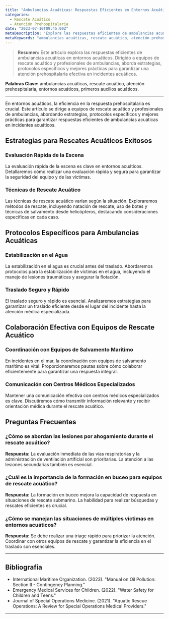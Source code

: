 ```yaml
---
title: "Ambulancias Acuáticas: Respuestas Eficientes en Entornos Acuáticos"
categories:
  - Rescate Acuático
  - Atención Prehospitalaria
date: "2023-07-10T09:45:00Z"
metaDescription: "Explora las respuestas eficientes de ambulancias acuáticas en entornos acuáticos. Dirigido a equipos de rescate acuático y profesionales de ambulancias, este artículo aborda estrategias, protocolos específicos y mejores prácticas para garantizar una atención prehospitalaria efectiva en incidentes acuáticos."
metaKeywords: "ambulancias acuáticas, rescate acuático, atención prehospitalaria, entornos acuáticos, primeros auxilios acuáticos"
---
```


> **Resumen:** Este artículo explora las respuestas eficientes de ambulancias acuáticas en entornos acuáticos. Dirigido a equipos de rescate acuático y profesionales de ambulancias, aborda estrategias, protocolos específicos y mejores prácticas para garantizar una atención prehospitalaria efectiva en incidentes acuáticos.

**Palabras Clave:** ambulancias acuáticas, rescate acuático, atención prehospitalaria, entornos acuáticos, primeros auxilios acuáticos.

---

En entornos acuáticos, la eficiencia en la respuesta prehospitalaria es crucial. Este artículo se dirige a equipos de rescate acuático y profesionales de ambulancias, abordando estrategias, protocolos específicos y mejores prácticas para garantizar respuestas eficientes de ambulancias acuáticas en incidentes acuáticos.

## Estrategias para Rescates Acuáticos Exitosos

### Evaluación Rápida de la Escena

La evaluación rápida de la escena es clave en entornos acuáticos. Detallaremos cómo realizar una evaluación rápida y segura para garantizar la seguridad del equipo y de las víctimas.

### Técnicas de Rescate Acuático

Las técnicas de rescate acuático varían según la situación. Exploraremos métodos de rescate, incluyendo natación de rescate, uso de botes y técnicas de salvamento desde helicópteros, destacando consideraciones específicas en cada caso.

## Protocolos Específicos para Ambulancias Acuáticas

### Estabilización en el Agua

La estabilización en el agua es crucial antes del traslado. Abordaremos protocolos para la estabilización de víctimas en el agua, incluyendo el manejo de lesiones traumáticas y asegurar la flotación.

### Traslado Seguro y Rápido

El traslado seguro y rápido es esencial. Analizaremos estrategias para garantizar un traslado eficiente desde el lugar del incidente hasta la atención médica especializada.

## Colaboración Efectiva con Equipos de Rescate Acuático

### Coordinación con Equipos de Salvamento Marítimo

En incidentes en el mar, la coordinación con equipos de salvamento marítimo es vital. Proporcionaremos pautas sobre cómo colaborar eficientemente para garantizar una respuesta integral.

### Comunicación con Centros Médicos Especializados

Mantener una comunicación efectiva con centros médicos especializados es clave. Discutiremos cómo transmitir información relevante y recibir orientación médica durante el rescate acuático.

## Preguntas Frecuentes

### ¿Cómo se abordan las lesiones por ahogamiento durante el rescate acuático?
**Respuesta:** La evaluación inmediata de las vías respiratorias y la administración de ventilación artificial son prioritarias. La atención a las lesiones secundarias también es esencial.

### ¿Cuál es la importancia de la formación en buceo para equipos de rescate acuático?
**Respuesta:** La formación en buceo mejora la capacidad de respuesta en situaciones de rescate submarino. La habilidad para realizar búsquedas y rescates eficientes es crucial.

### ¿Cómo se manejan las situaciones de múltiples víctimas en entornos acuáticos?
**Respuesta:** Se debe realizar una triage rápido para priorizar la atención. Coordinar con otros equipos de rescate y garantizar la eficiencia en el traslado son esenciales.

---

## Bibliografía

- International Maritime Organization. (2023). "Manual on Oil Pollution: Section II - Contingency Planning."
- Emergency Medical Services for Children. (2022). "Water Safety for Children and Teens."
- Journal of Special Operations Medicine. (2021). "Aquatic Rescue Operations: A Review for Special Operations Medical Providers."

---

